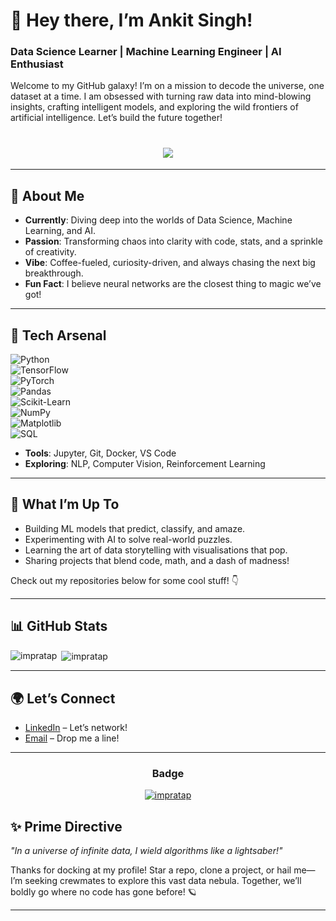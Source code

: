 
# 🚀 Hey there, I’m Ankit Singh!  
### Data Science Learner | Machine Learning Engineer | AI Enthusiast  

Welcome to my GitHub galaxy! I’m on a mission to decode the universe, one dataset at a time. I am obsessed with turning raw data into mind-blowing insights, crafting intelligent models, and exploring the wild frontiers of artificial intelligence. Let’s build the future together!  

<h1 align="center">
 <img src="https://raw.githubusercontent.com/impratap/Roll_dice_in_python/refs/heads/main/Data%20Science.jpg" />
</h1>



---

## 🌌 About Me  
- **Currently**: Diving deep into the worlds of Data Science, Machine Learning, and AI.  
- **Passion**: Transforming chaos into clarity with code, stats, and a sprinkle of creativity.  
- **Vibe**: Coffee-fueled, curiosity-driven, and always chasing the next big breakthrough.  
- **Fun Fact**: I believe neural networks are the closest thing to magic we’ve got!  

---

## 🔧 Tech Arsenal  
![Python](https://img.shields.io/badge/Python-3776AB?style=flat&logo=python&logoColor=white)  
![TensorFlow](https://img.shields.io/badge/TensorFlow-FF6F00?style=flat&logo=tensorflow&logoColor=white)  
![PyTorch](https://img.shields.io/badge/PyTorch-EE4C2C?style=flat&logo=pytorch&logoColor=white)  
![Pandas](https://img.shields.io/badge/Pandas-150458?style=flat&logo=pandas&logoColor=white)  
![Scikit-Learn](https://img.shields.io/badge/Scikit--Learn-F7931E?style=flat&logo=scikit-learn&logoColor=white)  
![NumPy](https://img.shields.io/badge/NumPy-013243?style=flat&logo=numpy&logoColor=white)  
![Matplotlib](https://img.shields.io/badge/Matplotlib-11557C?style=flat&logo=matplotlib&logoColor=white)  
![SQL](https://img.shields.io/badge/SQL-4479A1?style=flat&logo=postgresql&logoColor=white)  

- **Tools**: Jupyter, Git, Docker, VS Code  
- **Exploring**: NLP, Computer Vision, Reinforcement Learning  

---

## 🌟 What I’m Up To  
- Building ML models that predict, classify, and amaze.  
- Experimenting with AI to solve real-world puzzles.  
- Learning the art of data storytelling with visualisations that pop.  
- Sharing projects that blend code, math, and a dash of madness!  

Check out my repositories below for some cool stuff! 👇  

---

## 📊 GitHub Stats  
<p><img align="left" src="https://github-readme-stats.vercel.app/api/top-langs?username=impratap&show_icons=true&locale=en&layout=compact" alt="impratap" /></p>

<p>&nbsp;<img align="center" src="https://github-readme-stats.vercel.app/api?username=impratap&show_icons=true&locale=en" alt="impratap" /></p>


---

## 🌍 Let’s Connect  
- [LinkedIn](https://www.linkedin.com/in/[a4pratapsingh]) – Let’s network!  
- [Email](mailto:[ankitpratapsingh333@gmail.com]) – Drop me a line!  

---


<h3 align="center"> Badge</h3>

<p align="center"> <a href="https://github.com/ryo-ma/github-profile-trophy"><img src="https://github-profile-trophy.vercel.app/?username=impratap" alt="impratap" /></a> </p>


## ✨ Prime Directive  
*"In a universe of infinite data, I wield algorithms like a lightsaber!"*  

Thanks for docking at my profile! Star a repo, clone a project, or hail me—I’m seeking crewmates to explore this vast data nebula. Together, we’ll boldly go where no code has gone before! 🪐  

---








<!---<h3 align="center">Connect with me:</h3>
<p align="center">
<a href="https://linkedin.com/in/https://www.linkedin.com/in/a4pratapsingh/" target="blank"><img align="center" src="https://raw.githubusercontent.com/rahuldkjain/github-profile-readme-generator/master/src/images/icons/Social/linked-in-alt.svg" alt="https://www.linkedin.com/in/a4pratapsingh/" height="30" width="40" /></a>
<a href="https://instagram.com/https://www.instagram.com/a4pratapsingh/" target="blank"><img align="center" src="https://raw.githubusercontent.com/rahuldkjain/github-profile-readme-generator/master/src/images/icons/Social/instagram.svg" alt="https://www.instagram.com/a4pratapsingh/" height="30" width="40" /></a>
</p>

<h3 align="center">Languages and Tools:</h3>
<p align="center"> <a href="https://getbootstrap.com" target="_blank"> <img src="https://raw.githubusercontent.com/devicons/devicon/master/icons/bootstrap/bootstrap-plain-wordmark.svg" alt="bootstrap" width="40" height="40"/> </a> <a href="https://www.w3schools.com/css/" target="_blank"> <img src="https://raw.githubusercontent.com/devicons/devicon/master/icons/css3/css3-original-wordmark.svg" alt="css3" width="40" height="40"/> </a> <a href="https://www.djangoproject.com/" target="_blank"> <img src="https://raw.githubusercontent.com/devicons/devicon/master/icons/django/django-original.svg" alt="django" width="40" height="40"/> </a> <a href="https://git-scm.com/" target="_blank"> <img src="https://www.vectorlogo.zone/logos/git-scm/git-scm-icon.svg" alt="git" width="40" height="40"/> </a> <a href="https://heroku.com" target="_blank"> <img src="https://www.vectorlogo.zone/logos/heroku/heroku-icon.svg" alt="heroku" width="40" height="40"/> </a> <a href="https://www.w3.org/html/" target="_blank"> <img src="https://raw.githubusercontent.com/devicons/devicon/master/icons/html5/html5-original-wordmark.svg" alt="html5" width="40" height="40"/> </a> <a href="https://www.mysql.com/" target="_blank"> <img src="https://raw.githubusercontent.com/devicons/devicon/master/icons/mysql/mysql-original-wordmark.svg" alt="mysql" width="40" height="40"/> </a> <a href="https://www.postgresql.org" target="_blank"> <img src="https://raw.githubusercontent.com/devicons/devicon/master/icons/postgresql/postgresql-original-wordmark.svg" alt="postgresql" width="40" height="40"/> </a> <a href="https://www.python.org" target="_blank"> <img src="https://raw.githubusercontent.com/devicons/devicon/master/icons/python/python-original.svg" alt="python" width="40" height="40"/> </a> <a href="https://www.tensorflow.org" target="_blank"> <img src="https://www.vectorlogo.zone/logos/tensorflow/tensorflow-icon.svg" alt="tensorflow" width="40" height="40"/> </a> </p>

<p><img align="left" src="https://github-readme-stats.vercel.app/api/top-langs?username=impratap&show_icons=true&locale=en&layout=compact" alt="impratap" /></p>






## 🔥 Featured Projects  
- **[Project 1 Name]**: A wild ride into [brief description] using [tech stack]. [Link to repo]  
- **[Project 2 Name]**: Unleashing [brief description] with [tech stack]. [Link to repo]  
- **More to come**: Stay tuned for epic updates!  






<p>&nbsp;<img align="center" src="https://github-readme-stats.vercel.app/api?username=impratap&show_icons=true&locale=en" alt="impratap" /></p>

impratap/impratap is a ✨ special ✨ repository because its `README.md` (this file) appears on your GitHub profile.
You can click the Preview link to take a look at your changes.
--->
